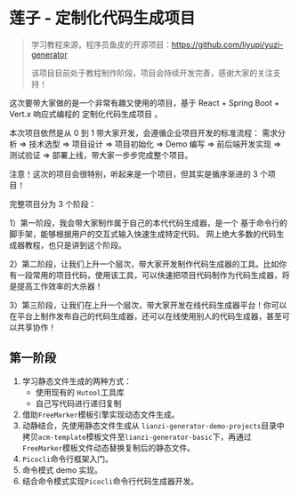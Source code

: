 # 莲子 - 定制化代码生成项目

>学习教程来源，程序员鱼皮的开源项目：https://github.com/liyupi/yuzi-generator 
> 
>该项目目前处于教程制作阶段，项目会持续开发完善，感谢大家的关注支持！

这次要带大家做的是一个非常有趣又使用的项目，基于 React + Spring Boot + Vert.x 响应式编程的 定制化代码生成项目 。

本次项目依然是从 0 到 1 带大家开发，会遵循企业项目开发的标准流程： 需求分析 => 技术选型 => 项目设计 => 项目初始化 => Demo 编写 => 前后端开发实现 => 测试验证 => 部署上线，带大家一步步完成整个项目。

注意！这次的项目会很特别，听起来是一个项目，但其实是循序渐进的 3 个项目！

完整项目分为 3 个阶段：

1）第一阶段，我会带大家制作属于自己的本代代码生成器，是一个 基于命令行的脚手架，能够根据用户的交互式输入快速生成特定代码。
网上绝大多数的代码生成器教程，也只是讲到这个阶段。

2）第二阶段，让我们上升一个层次，带大家开发制作代码生成器的工具。比如你有一段常用的项目代码，使用该工具，可以快速把项目代码制作为代码生成器，将是提高工作效率的大杀器！

3）第三阶段，让我们在上升一个层次，带大家开发在线代码生成器平台！你可以在平台上制作发布自己的代码生成器，还可以在线使用别人的代码生成器，甚至可以共享协作！

## 第一阶段
1. 学习静态文件生成的两种方式：
   - 使用现有的 `Hutool`工具库
   - 自己写代码进行递归复制
2. 借助`FreeMarker`模板引擎实现动态文件生成。
3. 动静结合，先使用静态文件生成从 `lianzi-generator-demo-projects`目录中拷贝`acm-template`模板文件至`lianzi-generator-basic`下，再通过`FreeMarker`模板文件动态替换复制后的静态文件。
4. `Picocli`命令行框架入门。
5. 命令模式 demo 实现。
6. 结合命令模式实现`Picocli`命令行代码生成器开发。